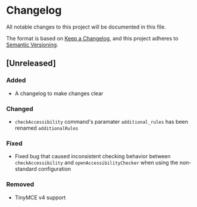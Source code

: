 # Changelog
All notable changes to this project will be documented in this file.

The format is based on [Keep a Changelog](https://keepachangelog.com/en/1.0.0/),
and this project adheres to [Semantic Versioning](https://semver.org/spec/v2.0.0.html).

## [Unreleased]
### Added
- A changelog to make changes clear

### Changed
- `checkAccessibility` command's paramater `additional_rules` has been renamed `additionalRules`

### Fixed
- Fixed bug that caused inconsistent checking behavior between `checkAccessibility` and `openAccessibilityChecker` when using the non-standard configuration

### Removed
- TinyMCE v4 support
